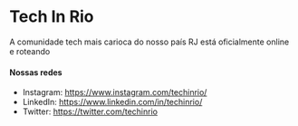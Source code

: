 # Tech In Rio 

A comunidade tech mais carioca do nosso país RJ está oficialmente online e roteando

#### Nossas redes
- Instagram: https://www.instagram.com/techinrio/
- LinkedIn: https://www.linkedin.com/in/techinrio/
- Twitter: https://twitter.com/techinrio
